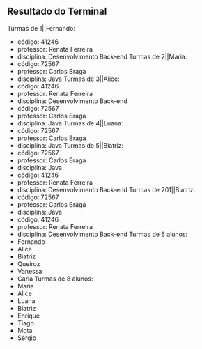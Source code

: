 ## Resultado do Terminal

Turmas de 1||Fernando:
- código: 41246
- professor: Renata Ferreira
- disciplina: Desenvolvimento Back-end
Turmas de 2||Maria:
- código: 72567
- professor: Carlos Braga
- disciplina: Java
Turmas de 3||Alice:
- código: 41246
- professor: Renata Ferreira
- disciplina: Desenvolvimento Back-end
- código: 72567
- professor: Carlos Braga
- disciplina: Java
Turmas de 4||Luana:
- código: 72567
- professor: Carlos Braga
- disciplina: Java
Turmas de 5||Biatriz:
- código: 72567
- professor: Carlos Braga
- disciplina: Java
- código: 41246
- professor: Renata Ferreira
- disciplina: Desenvolvimento Back-end
Turmas de 201||Biatriz:
- código: 72567
- professor: Carlos Braga
- disciplina: Java
- código: 41246
- professor: Renata Ferreira
- disciplina: Desenvolvimento Back-end
Turmas de 6 alunos:
- Fernando
- Alice
- Biatriz
- Queiroz
- Vanessa
- Carla
Turmas de 8 alunos:
- Maria
- Alice
- Luana
- Biatriz
- Enrique
- Tiago
- Mota
- Sérgio
